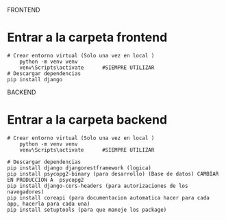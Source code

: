 FRONTEND

# Entrar a la carpeta frontend
    # Crear entorno virtual (Solo una vez en local )
        python -m venv venv
        venv\Scripts\activate      #SIEMPRE UTILIZAR 
    # Descargar dependencias
    pip install django

BACKEND 

# Entrar a la carpeta backend
    # Crear entorno virtual (Solo una vez en local )
        python -m venv venv
        venv\Scripts\activate      #SIEMPRE UTILIZAR 

    # Descargar dependencias
    pip install django djangorestframework (logica)
    pip install psycopg2-binary (para desarrollo) (Base de datos) CAMBIAR EN PRODUCCION A  psycopg2
    pip install django-cors-headers (para autorizaciones de los navegadores)
    pip install coreapi (para documentacion automatica hacer para cada app, hacerla para cada una)
    pip install setuptools (para que maneje los package)
